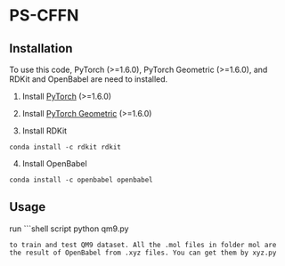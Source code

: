 # PS-CFFN  
## Installation

To use this code, PyTorch (>=1.6.0), PyTorch Geometric (>=1.6.0), and RDKit and OpenBabel are need to installed.

1. Install [PyTorch](https://pytorch.org/get-started/locally/) (>=1.6.0)


2. Install [PyTorch Geometric](https://pytorch-geometric.readthedocs.io/en/latest/notes/installation.html#) (>=1.6.0)

3. Install RDKit   
```shell script
conda install -c rdkit rdkit
``` 

4. Install OpenBabel  
```shell script
conda install -c openbabel openbabel
```


## Usage

run   ```shell script
python qm9.py
``` 
to train and test QM9 dataset. All the .mol files in folder mol are the result of OpenBabel from .xyz files. You can get them by xyz.py



